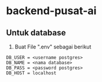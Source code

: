 # backend-pusat-ai

## Untuk database

1. Buat File ".env" sebagai berikut

```
DB_USER = <username postgres>
DB_NAME = <nama database>
DB_PASS = <password postgres>
DB_HOST = localhost
```
